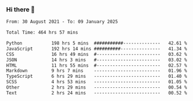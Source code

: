 ### Hi there 👋

<!--
**dominoto/dominoto** is a ✨ _special_ ✨ repository because its `README.md` (this file) appears on your GitHub profile.

Here are some ideas to get you started:

- 🔭 I’m currently working on ...
- 🌱 I’m currently learning ...
- 👯 I’m looking to collaborate on ...
- 🤔 I’m looking for help with ...
- 💬 Ask me about ...
- 📫 How to reach me: ...
- 😄 Pronouns: ...
- ⚡ Fun fact: ...
-->
<!--START_SECTION:waka-->

```txt
From: 30 August 2021 - To: 09 January 2025

Total Time: 464 hrs 57 mins

Python           198 hrs 5 mins  ###########--------------   42.61 %
JavaScript       192 hrs 14 mins ##########---------------   41.34 %
CSS              16 hrs 49 mins  #------------------------   03.62 %
JSON             14 hrs 3 mins   #------------------------   03.02 %
HTML             11 hrs 55 mins  #------------------------   02.57 %
Markdown         9 hrs 7 mins    -------------------------   01.96 %
TypeScript       6 hrs 29 mins   -------------------------   01.40 %
SCSS             4 hrs 53 mins   -------------------------   01.05 %
Other            2 hrs 29 mins   -------------------------   00.54 %
Text             2 hrs 24 mins   -------------------------   00.52 %
```

<!--END_SECTION:waka-->

